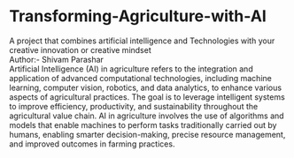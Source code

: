 # Transforming-Agriculture-with-AI
 A project that combines artificial intelligence and Technologies with your creative innovation or creative mindset 
 <br>
 Author:- Shivam Parashar
 <br>
 Artificial Intelligence (AI) in agriculture refers to the integration and application of advanced computational 
technologies, including machine learning, computer vision, robotics, and data analytics, to enhance various aspects 
of agricultural practices. The goal is to leverage intelligent systems to improve efficiency, productivity, and 
sustainability throughout the agricultural value chain. AI in agriculture involves the use of algorithms and models 
that enable machines to perform tasks traditionally carried out by humans, enabling smarter decision-making, 
precise resource management, and improved outcomes in farming practices.

